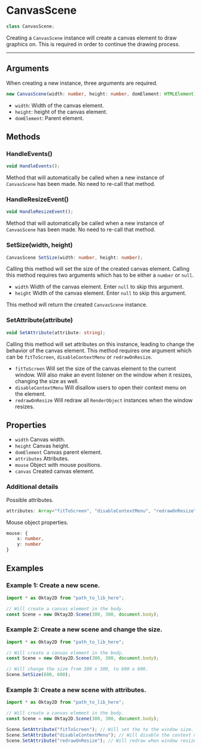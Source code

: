 # CanvasScene

```ts
class CanvasScene;
```

Creating a ``CanvasScene`` instance will create a canvas element to draw graphics on. This is required in order to continue
the drawing process.

- - -

## Arguments

When creating a new instance, three arguments are required.

```ts
new CanvasScene(width: number, height: number, domElement: HTMLElement);
```

- ``width``: Width of the canvas element.
- ``height``: height of the canvas element.
- ``domElement``: Parent element.

## Methods

### HandleEvents()

```ts
void HandleEvents();
```

Method that will automatically be called when a new instance of ``CanvasScene`` has been made. No need to re-call that method.

### HandleResizeEvent()

```ts
void HandleResizeEvent();
```

Method that will automatically be called when a new instance of ``CanvasScene`` has been made. No need to re-call that method.

### SetSize(width, height)

```ts
CanvasScene SetSize(width: number, height: number);
```

Calling this method will set the size of the created canvas element. Calling this method requires two arguments which has to be
either a ``number`` or ``null``.

- ``width`` Width of the canvas element. Enter ``null`` to skip this argument.
- ``height`` Width of the canvas element. Enter ``null`` to skip this argument.

This method will return the created ``CanvasScene`` instance.

### SetAttribute(attribute)

```ts
void SetAttribute(attribute: string);
```

Calling this method will set attributes on this instance, leading to change the behavior of the canvas element. This method
requires one argument which can be ``fitToScreen``, ``disableContextMenu`` or ``redrawOnResize``.

- ``fitToScreen`` Will set the size of the canvas element to the current window. Will also make an event listener on the window when it resizes, changing the size as well.
- ``disableContextMenu`` Will disallow users to open their context menu on the element.
- ``redrawOnResize`` Will redraw all ``RenderObject`` instances when the window resizes.

## Properties

- ``width`` Canvas width.
- ``height`` Canvas height.
- ``domElement`` Canvas parent element.
- ``attributes`` Attributes.
- ``mouse`` Object with mouse positions.
- ``canvas`` Created canvas element.

### Additional details

Possible attributes.
```ts
attributes: Array<"fitToScreen", "disableContextMenu", "redrawOnResize">
```

Mouse object properties.
```ts
mouse: {
    x: number,
    y: number
}
```

## Examples

### Example 1: Create a new scene.

```js
import * as Oktay2D from "path_to_lib_here";

// Will create a canvas element in the body.
const Scene = new Oktay2D.Scene(300, 300, document.body);
```

### Example 2: Create a new scene and change the size.

```js
import * as Oktay2D from "path_to_lib_here";

// Will create a canvas element in the body.
const Scene = new Oktay2D.Scene(300, 300, document.body);

// Will change the size from 300 x 300, to 600 x 600.
Scene.SetSize(600, 600);
```

### Example 3: Create a new scene with attributes.

```js
import * as Oktay2D from "path_to_lib_here";

// Will create a canvas element in the body.
const Scene = new Oktay2D.Scene(300, 300, document.body);

Scene.SetAttribute("fitToScreen"); // Will set the to the window size.
Scene.SetAttribute("disableContextMenu"); // Will disable the context menu.
Scene.SetAttribute("redrawOnResize"); // Will redraw when window resized.
```